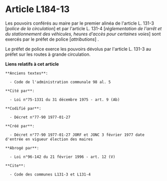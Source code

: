 # Article L184-13

Les pouvoirs conférés au maire par le premier alinéa de l'article L. 131-3 [*police de la circulation*] et par l'article L.
131-4 [*réglementation de l'arrêt et du stationnement des véhicules, heures d'accès pour certaines voies*] sont exercés par
le préfet de police [*attributions*] . 

Le préfet de police exerce les pouvoirs dévolus par l'article L. 131-3 au préfet sur les routes à grande circulation.

**Liens relatifs à cet article**

	**Anciens textes**:

	  - Code de l'administration communale 98 al. 5

	**Cité par**:

	  - Loi n°75-1331 du 31 décembre 1975 - art. 9 (Ab)

	**Codifié par**:

	  - Décret n°77-90 1977-01-27

	**Créé par**:

	  - Décret n°77-90 1977-01-27 JORF et JONC 3 février 1977 date d'entrée en vigueur élection des maires

	**Abrogé par**:

	  - Loi n°96-142 du 21 février 1996 - art. 12 (V)

	**Cite**:

	  - Code des communes L131-3 et L131-4
